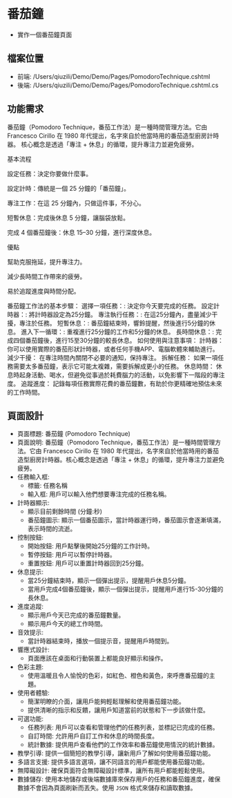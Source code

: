 # 番茄鐘
- 實作一個番茄鐘頁面

## 檔案位置
- 前端: /Users/qiuzili/Demo/Demo/Pages/PomodoroTechnique.cshtml
- 後端: /Users/qiuzili/Demo/Demo/Pages/PomodoroTechnique.cshtml.cs

## 功能需求

番茄鐘（Pomodoro Technique，番茄工作法）是一種時間管理方法。它由 Francesco Cirillo 在 1980 年代提出，名字來自於他當時用的番茄造型廚房計時器。
核心概念是透過「專注 + 休息」的循環，提升專注力並避免疲勞。

基本流程

設定任務：決定你要做什麼事。

設定計時：傳統是一個 25 分鐘的「番茄鐘」。

專注工作：在這 25 分鐘內，只做這件事，不分心。

短暫休息：完成後休息 5 分鐘，讓腦袋放鬆。

完成 4 個番茄鐘後：休息 15–30 分鐘，進行深度休息。

優點

幫助克服拖延，提升專注力。

減少長時間工作帶來的疲勞。

易於追蹤進度與時間分配。

番茄鐘工作法的基本步驟：
選擇一項任務：: 決定你今天要完成的任務。 
設定計時器：: 將計時器設定為25分鐘。 
專注執行任務：: 在這25分鐘內，盡量減少干擾，專注於任務。 
短暫休息：: 番茄鐘結束時，響鈴提醒，然後進行5分鐘的休息。 
進入下一循環：: 重複進行25分鐘的工作和5分鐘的休息。 
長時間休息：: 完成四個番茄鐘後，進行15至30分鐘的較長休息。 
如何使用與注意事項：
計時器： 你可以使用實際的番茄形狀計時器，或者任何手機APP、電腦軟體來輔助進行。 
減少干擾： 在專注時間內關閉不必要的通知，保持專注。 
拆解任務： 如果一項任務需要太多番茄鐘，表示它可能太複雜，需要拆解成更小的任務。 
休息時間： 休息時起身活動、喝水，但避免從事過於耗費腦力的活動，以免影響下一階段的專注度。 
追蹤進度： 記錄每項任務實際花費的番茄鐘數，有助於你更精確地預估未來的工作時間。 

## 頁面設計
- 頁面標題: 番茄鐘 (Pomodoro Technique)
- 頁面說明: 番茄鐘（Pomodoro Technique，番茄工作法）是一種時間管理方法。它由 Francesco Cirillo 在 1980 年代提出，名字來自於他當時用的番茄造型廚房計時器。核心概念是透過「專注 + 休息」的循環，提升專注力並避免疲勞。
- 任務輸入框:
  - 標籤: 任務名稱
  - 輸入框: 用戶可以輸入他們想要專注完成的任務名稱。
- 計時器顯示:
  - 顯示目前剩餘時間 (分鐘:秒)
  - 番茄鐘圖示: 顯示一個番茄圖示，當計時器運行時，番茄圖示會逐漸填滿，表示時間的流逝。
- 控制按鈕:
  - 開始按鈕: 用戶點擊後開始25分鐘的工作計時。
  - 暫停按鈕: 用戶可以暫停計時器。
  - 重置按鈕: 用戶可以重置計時器回到25分鐘。
- 休息提示:
  - 當25分鐘結束時，顯示一個彈出提示，提醒用戶休息5分鐘。
  - 當用戶完成4個番茄鐘後，顯示一個彈出提示，提醒用戶進行15-30分鐘的長休息。
- 進度追蹤:
  - 顯示用戶今天已完成的番茄鐘數量。
  - 顯示用戶今天的總工作時間。
- 音效提示:
  - 當計時器結束時，播放一個提示音，提醒用戶時間到。
- 響應式設計:
  - 頁面應該在桌面和行動裝置上都能良好顯示和操作。
- 色彩主題:
  - 使用溫暖且令人愉悅的色彩，如紅色、橙色和黃色，來呼應番茄鐘的主題。
- 使用者體驗:
  - 簡潔明瞭的介面，讓用戶能夠輕鬆理解和使用番茄鐘功能。
  - 提供清晰的指示和反饋，讓用戶知道當前的狀態和下一步該做什麼。
- 可選功能:
  - 任務列表: 用戶可以查看和管理他們的任務列表，並標記已完成的任務。
  - 自訂時間: 允許用戶自訂工作和休息的時間長度。
  - 統計數據: 提供用戶查看他們的工作效率和番茄鐘使用情況的統計數據。
- 教學引導: 提供一個簡短的教學引導，讓新用戶了解如何使用番茄鐘功能。
- 多語言支援: 提供多語言選項，讓不同語言的用戶都能使用番茄鐘功能。
- 無障礙設計: 確保頁面符合無障礙設計標準，讓所有用戶都能輕鬆使用。
- 數據儲存: 使用本地儲存或後端數據庫來保存用戶的任務和番茄鐘進度，確保數據不會因為頁面刷新而丟失。使用 `JSON` 格式來儲存和讀取數據。
